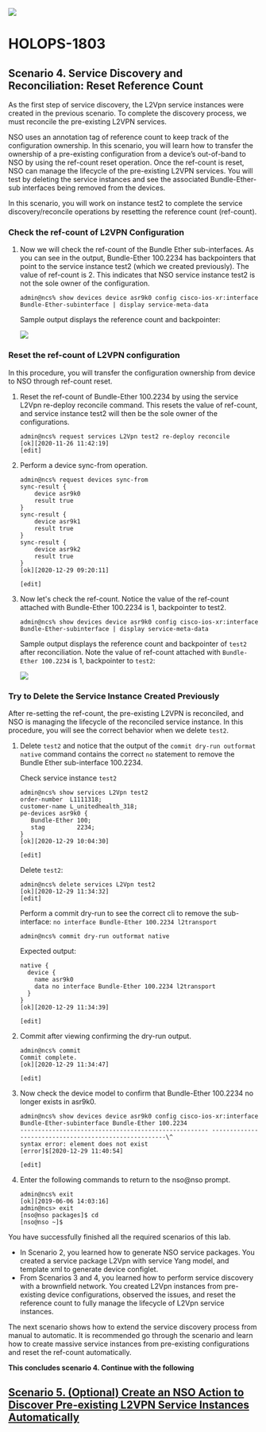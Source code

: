 ![](./media/media/image2.png)

HOLOPS-1803
===========

Scenario 4.	Service Discovery and Reconciliation: Reset Reference Count
-------------------------------------------------------------

As the first step of service discovery, the L2Vpn service instances were created in the previous scenario. To complete the discovery process, we must reconcile the pre-existing L2VPN services.

NSO uses an annotation tag of reference count to keep track of the configuration ownership. In this scenario, you will learn how to transfer the ownership of a pre-existing configuration from a device’s out-of-band to NSO by using the ref-count reset operation. Once the ref-count is reset, NSO can manage the lifecycle of the pre-existing L2VPN services. You will test by deleting the service instances and see the associated Bundle-Ether-sub interfaces being removed from the devices.

In this scenario, you will work on instance test2 to complete the service discovery/reconcile operations by resetting the reference count (ref-count).


### Check the ref-count of L2VPN Configuration

1.  Now we will check the ref-count of the Bundle Ether sub-interfaces. As you can see in the output, Bundle-Ether 100.2234 has backpointers that point to the service instance test2 (which we created previously). The value of ref-count is 2. This indicates that NSO service instance test2 is not the sole owner of the configuration.

	```
	admin@ncs% show devices device asr9k0 config cisco-ios-xr:interface Bundle-Ether-subinterface | display service-meta-data
	```
	Sample output displays the reference count and backpointer:
	
	![](./media/media/refcount1.png)
	
### Reset the ref-count of L2VPN configuration

In this procedure, you will transfer the configuration ownership from device to NSO through ref-count reset.

1. Reset the ref-count of Bundle-Ether 100.2234 by using the service L2Vpn re-deploy reconcile command.  This resets the value of ref-count, and service instance test2 will then be the sole owner of the configurations.

	```
	admin@ncs% request services L2Vpn test2 re-deploy reconcile
	[ok][2020-11-26 11:42:19]
  	[edit]
	```
  

1. Perform a device sync-from operation.
	```
	admin@ncs% request devices sync-from
	sync-result {
    	device asr9k0
    	result true
	}
	sync-result {
    	device asr9k1
    	result true
	}
	sync-result {
    	device asr9k2
    	result true
	}
	[ok][2020-12-29 09:20:11]

	[edit]

	```

1. Now let's check the ref-count. Notice the value of the ref-count attached with Bundle-Ether 100.2234 is 1, backpointer to test2.  
	
	```
	admin@ncs% show devices device asr9k0 config cisco-ios-xr:interface Bundle-Ether-subinterface | display service-meta-data
	```
	Sample output displays the reference count and backpointer of `test2` after reconciliation. Note the value of ref-count attached
    with `Bundle-Ether 100.2234` is 1, backpointer to `test2`:
	
	![](./media/media/refcount2.png)
  

### Try to Delete the Service Instance Created Previously

After re-setting the ref-count, the pre-existing L2VPN is reconciled, and NSO is managing the lifecycle of the reconciled service instance. In this procedure, you will see the correct behavior when we delete `test2`.

1.  Delete `test2` and notice that the output of the `commit dry-run outformat native` command contains the correct `no` statement to remove the Bundle Ether sub-interface 100.2234.

	Check service instance `test2`
    
    ```
    admin@ncs% show services L2Vpn test2
    order-number  L1111318;
    customer-name L_unitedhealth_318;
    pe-devices asr9k0 {
       Bundle-Ether 100;
       stag         2234;
    }
    [ok][2020-12-29 10:04:30]
    
    [edit]
    ```
    Delete `test2`:
    ```
    admin@ncs% delete services L2Vpn test2
    [ok][2020-12-29 11:34:32]
    [edit]
    ```
    
    Perform a commit dry-run to see the correct cli to remove the sub-interface: `no interface Bundle-Ether 100.2234 l2transport`
    
    ```
    admin@ncs% commit dry-run outformat native
    ```
    
    Expected output:
    
    ```
    native {
      device {
        name asr9k0
        data no interface Bundle-Ether 100.2234 l2transport
      }
    }
    [ok][2020-12-29 11:34:39]
    
    [edit]
    ```

1. Commit after viewing confirming the dry-run output.
   
   ```
   admin@ncs% commit
   Commit complete.
   [ok][2020-12-29 11:34:47]
  
   [edit] 
   ```

1. Now check the device model to confirm that Bundle-Ether 100.2234 no longer exists in asr9k0.
   
   ```
   admin@ncs% show devices device asr9k0 config cisco-ios-xr:interface Bundle-Ether-subinterface Bundle-Ether 100.2234
   ----------------------------------------------------- ------------------------------------------------------\^
   syntax error: element does not exist
   [error]$[2020-12-29 11:40:54]
  
   [edit]
   ```

1. Enter the following commands to return to the nso@nso prompt.

   ```
   admin@ncs% exit
   [ok][2019-06-06 14:03:16]
   admin@ncs> exit
   [nso@nso packages]$ cd
   [nso@nso ~]$

   ```

You have successfully finished all the required scenarios of this lab.

*	In Scenario 2, you learned how to generate NSO service packages.  You created a service package L2Vpn with service Yang model, and template xml to generate device configlet.  
*	From Scenarios 3 and 4, you learned how to perform service discovery with a brownfield network. You created L2Vpn instances from pre-existing device configurations, observed the issues, and reset the reference count to fully manage the lifecycle of L2Vpn service instances.

The next scenario shows how to extend the service discovery process from manual to automatic. It is recommended go through the scenario and learn how to create massive service instances from pre-existing configurations and reset the ref-count automatically.

**This concludes scenario 4. Continue with the following**

[Scenario 5.	(Optional) Create an NSO Action to Discover Pre-existing L2VPN Service Instances Automatically](https://github.com/weiganghuang/HOLOPS-1803/blob/master/task4.md)
------------------------------
